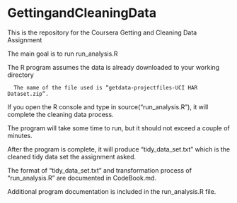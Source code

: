 # GettingandCleaningData
This is the repository for the Coursera Getting and Cleaning Data Assignment

The main goal is to run run_analysis.R 

  The R program assumes the data is already downloaded to your working directory 
  
      The name of the file used is “getdata-projectfiles-UCI HAR Dataset.zip”.
  
  If you open the R console and type in source(“run_analysis.R”), it will complete the cleaning data process.
  
  The program will take some time to run, but it should not exceed a couple of minutes.
  
  After the program is complete, it will produce “tidy_data_set.txt” which is the cleaned tidy data set the assignment asked.
  
  The format of “tidy_data_set.txt” and transformation process of “run_analysis.R” are documented in CodeBook.md.
  
  Additional program documentation is included in the run_analysis.R file.

